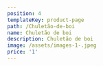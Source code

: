 ```yaml
---
position: 4
templateKey: product-page
path: /Chuletão-de-boi
name: Chuletão de boi
description: Chuletão de boi
image: /assets/images-1-.jpeg
price: '1'
---
```


